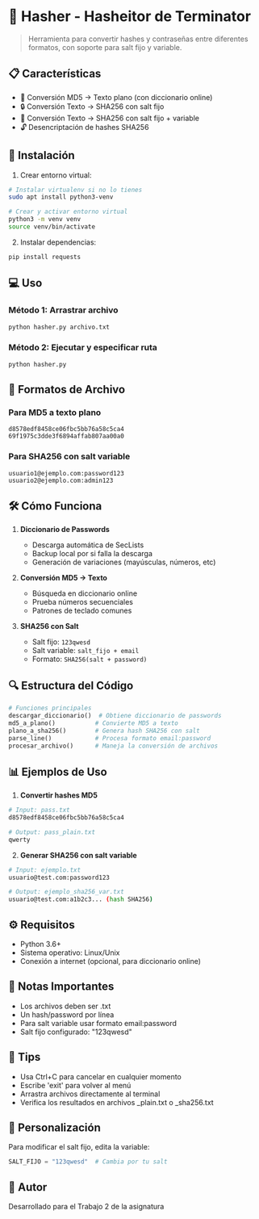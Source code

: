 # 🔐 Hasher - Hasheitor de Terminator

> Herramienta para convertir hashes y contraseñas entre diferentes formatos, con soporte para salt fijo y variable.

## 📋 Características

- 🔄 Conversión MD5 → Texto plano (con diccionario online)
- 🔒 Conversión Texto → SHA256 con salt fijo
- 🔐 Conversión Texto → SHA256 con salt fijo + variable
- 🔓 Desencriptación de hashes SHA256 

## 🚀 Instalación

1. Crear entorno virtual:
```bash
# Instalar virtualenv si no lo tienes
sudo apt install python3-venv

# Crear y activar entorno virtual
python3 -m venv venv
source venv/bin/activate
```

2. Instalar dependencias:
```bash
pip install requests
```

## 💻 Uso

### Método 1: Arrastrar archivo
```bash
python hasher.py archivo.txt
```

### Método 2: Ejecutar y especificar ruta
```bash
python hasher.py
```

## 📁 Formatos de Archivo

### Para MD5 a texto plano
```plaintext
d8578edf8458ce06fbc5bb76a58c5ca4
69f1975c3dde3f6894affab807aa00a0
```

### Para SHA256 con salt variable
```plaintext
usuario1@ejemplo.com:password123
usuario2@ejemplo.com:admin123
```

## 🛠️ Cómo Funciona

1. **Diccionario de Passwords**
   - Descarga automática de SecLists
   - Backup local por si falla la descarga
   - Generación de variaciones (mayúsculas, números, etc)

2. **Conversión MD5 → Texto**
   - Búsqueda en diccionario online
   - Prueba números secuenciales
   - Patrones de teclado comunes

3. **SHA256 con Salt**
   - Salt fijo: `123qwesd`
   - Salt variable: `salt_fijo + email`
   - Formato: `SHA256(salt + password)`

## 🔍 Estructura del Código

```python
# Funciones principales
descargar_diccionario()  # Obtiene diccionario de passwords
md5_a_plano()           # Convierte MD5 a texto
plano_a_sha256()        # Genera hash SHA256 con salt
parse_line()            # Procesa formato email:password
procesar_archivo()      # Maneja la conversión de archivos
```

## 📊 Ejemplos de Uso

1. **Convertir hashes MD5**
```bash
# Input: pass.txt
d8578edf8458ce06fbc5bb76a58c5ca4

# Output: pass_plain.txt
qwerty
```

2. **Generar SHA256 con salt variable**
```bash
# Input: ejemplo.txt
usuario@test.com:password123

# Output: ejemplo_sha256_var.txt
usuario@test.com:a1b2c3... (hash SHA256)
```

## ⚙️ Requisitos

- Python 3.6+
- Sistema operativo: Linux/Unix
- Conexión a internet (opcional, para diccionario online)

## 🚨 Notas Importantes

- Los archivos deben ser .txt
- Un hash/password por línea
- Para salt variable usar formato email:password
- Salt fijo configurado: "123qwesd"

## 🔰 Tips

- Usa Ctrl+C para cancelar en cualquier momento
- Escribe 'exit' para volver al menú
- Arrastra archivos directamente al terminal
- Verifica los resultados en archivos _plain.txt o _sha256.txt

## 🎨 Personalización

Para modificar el salt fijo, edita la variable:
```python
SALT_FIJO = "123qwesd"  # Cambia por tu salt
```

## 👥 Autor

Desarrollado para el Trabajo 2 de la asignatura
